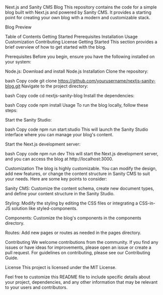 Next.js and Sanity CMS Blog
This repository contains the code for a simple blog built with Next.js and powered by Sanity CMS. It provides a starting point for creating your own blog with a modern and customizable stack.

Blog Preview

Table of Contents
Getting Started
Prerequisites
Installation
Usage
Customization
Contributing
License
Getting Started
This section provides a brief overview of how to get started with the blog.

Prerequisites
Before you begin, ensure you have the following installed on your system:

Node.js: Download and install Node.js
Installation
Clone the repository:

bash
Copy code
git clone https://github.com/yourusername/nextjs-sanity-blog.git
Navigate to the project directory:

bash
Copy code
cd nextjs-sanity-blog
Install the dependencies:

bash
Copy code
npm install
Usage
To run the blog locally, follow these steps:

Start the Sanity Studio:

bash
Copy code
npm run start:studio
This will launch the Sanity Studio interface where you can manage your blog's content.

Start the Next.js development server:

bash
Copy code
npm run dev
This will start the Next.js development server, and you can access the blog at http://localhost:3000.

Customization
The blog is highly customizable. You can modify the design, add new features, or change the content structure in Sanity CMS to suit your needs. Here are some key points to consider:

Sanity CMS: Customize the content schema, create new document types, and define your content structure in the Sanity Studio.

Styling: Modify the styling by editing the CSS files or integrating a CSS-in-JS solution like styled-components.

Components: Customize the blog's components in the components directory.

Routes: Add new pages or routes as needed in the pages directory.

Contributing
We welcome contributions from the community. If you find any issues or have ideas for improvements, please open an issue or create a pull request. For guidelines on contributing, please see our Contributing Guide.

License
This project is licensed under the MIT License.

Feel free to customize this README file to include specific details about your project, dependencies, and any other information that may be relevant to your users and contributors.